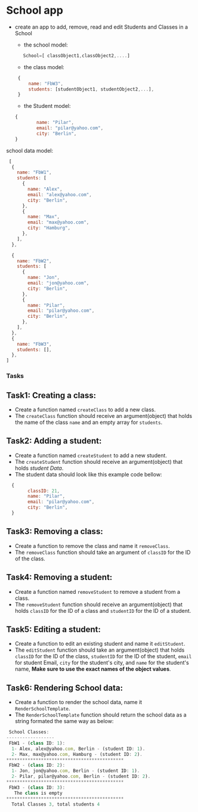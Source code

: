 # School app
* create an app to add, remove, read and edit Students and Classes in a School

   * the school model:
  ```js
     School=[ classObject1,classObject2,....]
  ```

   * the class model: 
   ```js
    {
        name: "FbW3",
        students: [studentObject1, studentObject2,...],
    }
    ```

    * the Student model: 
  
    ```js
    {
            name: "Pilar",
            email: "pilar@yahoo.com",
            city: "Berlin",
    }
    ```

school data model:
```js
 [
  {
    name: "FbW1",
    students: [
      {
        name: "Alex",
        email: "alex@yahoo.com",
        city: "Berlin",
      },
      {
        name: "Max",
        email: "max@yahoo.com",
        city: "Hamburg",
      },
    ],
  },

  {
    name: "FbW2",
    students: [
      {
        name: "Jon",
        email: "jon@yahoo.com",
        city: "Berlin",
      },
      {
        name: "Pilar",
        email: "pilar@yahoo.com",
        city: "Berlin",
      },
    ],
  },
  {
    name: "FbW3",
    students: [],
  },
]
```




### Tasks
## Task1: Creating a class:
- Create a function named `createClass` to add a new class.
- The `createClass` function should receive an argument(object) that holds the name of the class `name` and an empty array for `students`.

## Task2: Adding a student:
- Create a function named `createStudent` to add a new student.
- The `createStudent` function should receive an argument(object) that holds *student Data*.
-  The student data should look like this example code bellow:
```js
  {
        classID: 21,
        name: "Pilar",
        email: "pilar@yahoo.com",
        city: "Berlin",
  }
 ```
## Task3: Removing a class:
- Create a function to remove the class and name it `removeClass`.
- The `removeClass` function should take an argument of `classID` for the ID of the class.

## Task4: Removing a student:
- Create a function named `removeStudent` to remove a student from a class.
- The `removeStudent` function should receive an argument(object) that holds `classID` for the ID of a class and `studentID` for the ID of a student.

## Task5: Editing a student:
- Create a function to edit an existing student and name it `editStudent`.
- The `editStudent` function should take an argument(object) that holds `classID` for the ID of the class, `studentID` for the ID of the student, `email` for student Email, `city` for the student's city, and `name` for the student's name, __Make sure to use the exact names of the object values__.

## Task6: Rendering School data:
- Create a function to render the school data, name it `RenderSchoolTemplate`.
- The `RenderSchoolTemplate` function should return the school data as a string formated the same way as below:
```js
 School Classes: 
------------------ 
 FbW1 - (class ID: 1): 
  1- Alex, alex@yahoo.com, Berlin - (student ID: 1).
  2- Max, max@yahoo.com, Hamburg - (student ID: 2).
******************************************** 
 FbW2 - (class ID: 2): 
  1- Jon, jon@yahoo.com, Berlin - (student ID: 1).
  2- Pilar, pilar@yahoo.com, Berlin - (student ID: 2).
******************************************** 
 FbW3 - (class ID: 3): 
   The class is empty 
******************************************** 
  Total Classes 3, total students 4
```